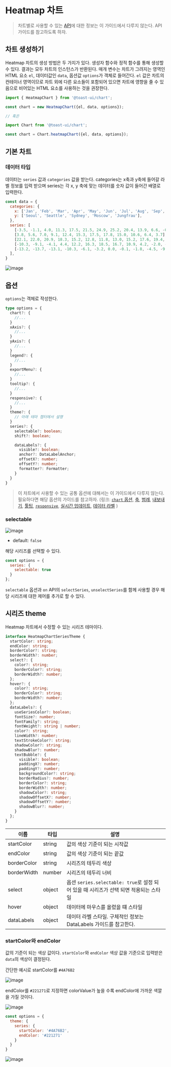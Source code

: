 # Heatmap 차트

> 차트별로 사용할 수 있는 [API](./common-api.md)에 대한 정보는 이 가이드에서 다루지 않는다. API 가이드를 참고하도록 하자.

## 차트 생성하기

Heatmap 차트의 생성 방법은 두 가지가 있다. 생성자 함수와 정적 함수를 통해 생성할 수 있다. 결과는 모두 차트의 인스턴스가 반환된다. 매개 변수는 차트가 그려지는 영역인 HTML 요소 `el`, 데이터값인 `data`, 옵션값 `options`가 객체로 들어간다. `el` 값은 차트의 컨테이너 영역이므로 차트 외에 다른 요소들이 포함되어 있으면 차트에 영향을 줄 수 있음으로 비어있는 HTML 요소를 사용하는 것을 권장한다.

```js
import { HeatmapChart } from '@toast-ui/chart';

const chart = new HeatmapChart({el, data, options});

// 혹은 

import Chart from '@toast-ui/chart';

const chart = Chart.heatmapChart({el, data, options});
```

## 기본 차트
### 데이터 타입

데이터는 `series` 값과 `categories` 값을 받는다. categories는 x축과 y축에 들어갈 라벨 정보를 입력 받으며 series는 각 x, y 축에 맞는 데이터를 숫자 값이 들어간 배열로 입력한다.

```js
const data = {
  categories: {
    x: ['Jan', 'Feb', 'Mar', 'Apr', 'May', 'Jun', 'Jul', 'Aug', 'Sep', 'Oct', 'Nov', 'Dec'],
    y: ['Seoul', 'Seattle', 'Sydney', 'Moscow', 'Jungfrau'],
  },
  series: [
    [-3.5, -1.1, 4.0, 11.3, 17.5, 21.5, 24.9, 25.2, 20.4, 13.9, 6.6, -0.6],
    [3.8, 5.6, 7.0, 9.1, 12.4, 15.3, 17.5, 17.8, 15.0, 10.6, 6.4, 3.7],
    [22.1, 22.0, 20.9, 18.3, 15.2, 12.8, 11.8, 13.0, 15.2, 17.6, 19.4, 21.2],
    [-10.3, -9.1, -4.1, 4.4, 12.2, 16.3, 18.5, 16.7, 10.9, 4.2, -2.0, -7.5],
    [-13.2, -13.7, -13.1, -10.3, -6.1, -3.2, 0.0, -0.1, -1.8, -4.5, -9.0, -10.9],
  ],
}
```

![image](https://user-images.githubusercontent.com/35371660/101881018-2b931900-3bd7-11eb-8485-00f8f628625e.png)


## 옵션 

`options`는 객체로 작성한다.

```ts
type options = {
  chart?: {
    //...
  }
  xAxis?: {
    //...
  }
  yAxis?: {
    //...
  }
  legend?: {
    //...
  }
  exportMenu?: {
    //...
  }
  tooltip?: {
    //...
  }
  responsive?: {
    //...
  }
  theme?: {
    // 아래 테마 챕터에서 설명
  }
  series?: {
    selectable?: boolean;
    shift?: boolean;

    dataLabels?: {
      visible?: boolean;
      anchor?: DataLabelAnchor;
      offsetX?: number;
      offsetY?: number;
      formatter?: Formatter;
    }
  }
}
```

> 이 차트에서 사용할 수 있는 공통 옵션에 대해서는 이 가이드에서 다루지 않는다. 필요하다면 해당 옵션의 가이드를 참고하자.
> (링크: 
> [`chart` 옵션](./common-chart-options.md),
> [축](./common-axes.md), 
> [범례](./common-legend.md), 
> [내보내기](./common-exportMenu.md),
> [툴팁](./common-tooltip.md),
> [`responsive`](./common-responsive-options.md), 
> [실시간 업데이트](./common-liveUpdate-options.md),
> [데이터 라벨](./common-dataLabels-options.md)
> )


### selectable

![image](https://user-images.githubusercontent.com/35371660/101881776-3dc18700-3bd8-11eb-8cde-50d13252a885.png)

* default: `false`

해당 시리즈를 선택할 수 있다.

```js
const options = {
  series: {
    selectable: true
  }
};
```

`selectable` 옵션과 `on` API의 `selectSeries`, `unselectSeries`를 함께 사용할 경우 해당 시리즈에 대한 제어를 추가로 할 수 있다.



## 시리즈 theme

Heatmap 차트에서 수정할 수 있는 시리즈 테마이다.

```ts
interface HeatmapChartSeriesTheme {
  startColor: string;
  endColor: string;
  borderColor?: string;
  borderWidth?: number;
  select?: {
    color?: string;
    borderColor?: string;
    borderWidth?: number;
  };
  hover?: {
    color?: string;
    borderColor?: string;
    borderWidth?: number;
  };
  dataLabels?: {
    useSeriesColor?: boolean;
    fontSize?: number;
    fontFamily?: string;
    fontWeight?: string | number;
    color?: string;
    lineWidth?: number;
    textStrokeColor?: string;
    shadowColor?: string;
    shadowBlur?: number;
    textBubble?: {
      visible?: boolean;
      paddingX?: number;
      paddingY?: number;
      backgroundColor?: string;
      borderRadius?: number;
      borderColor?: string;
      borderWidth?: number;
      shadowColor?: string;
      shadowOffsetX?: number;
      shadowOffsetY?: number;
      shadowBlur?: number;
    }
  };
}
```

| 이름 | 타입 | 설명 |
| --- | --- | --- |
| startColor | string | 값의 색상 기준이 되는 시작값 |
| endColor | string | 값의 색상 기준이 되는 끝값 |
| borderColor | string | 시리즈의 테두리 색상 |
| borderWidth | number | 시리즈의 테두리 너비 |
| select | object | 옵션 `series.selectable: true`로 설정 되어 있을 때 시리즈가 선택 되면 적용되는 스타일 |
| hover | object | 데이터에 마우스를 올렸을 떄 스타일 | 
| dataLabels | object | 데이터 라벨 스타일. 구체적인 정보는 DataLabels 가이드를 참고한다. | 

### startColor와 endColor

값의 기준이 되는 색상 값이다. `startColor`와 `endColor` 색상 값을 기준으로 입력받은 `data`의 색상이 결정된다.

간단한 예시로 startColor를 `#4A76B2`

![image](https://user-images.githubusercontent.com/35371660/101878940-d0135c00-3bd3-11eb-8070-9429df31d9c3.png)

endColor를 `#221271`로 지정하면 colorValue가 높을 수록 endColor에 가까운 색깔을 가질 것이다.

![image](https://user-images.githubusercontent.com/35371660/101878968-dacdf100-3bd3-11eb-9e5a-587630ae3e02.png)

```js
const options = {
  theme: {
    series: {
      startColor: '#4A76B2',
      endColor: '#221271'
    }
  }
}
```

![image](https://user-images.githubusercontent.com/35371660/101882405-3058cc80-3bd9-11eb-8900-6923c72b84b5.png)

